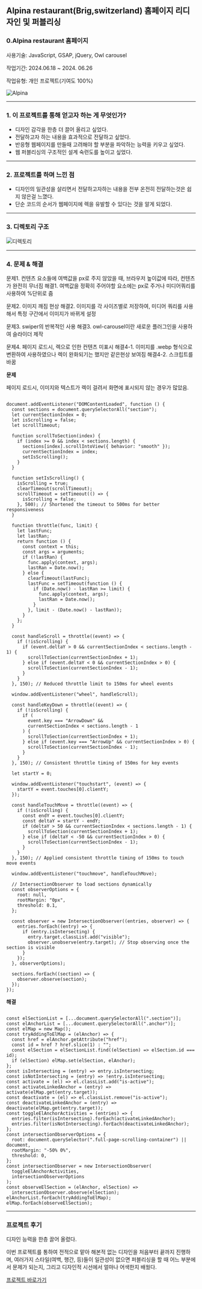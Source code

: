## Alpina restaurant(Brig,switzerland) 홈페이지 리디자인 및 퍼블리싱

### 0.Alpina restaurant 홈페이지

사용기술: JavaScript, GSAP, jQuery, Owl carousel

작업기간: 2024.06.18 ~ 2024. 06.26

작업유형: 개인 프로젝트(기여도 100%)

![Alpina](https://github.com/Minseong0000/Alpina/assets/160007497/990dc569-a9f1-4d80-aaa6-d808d42d3851)

---

### 1. 이 프로젝트를 통해 얻고자 하는 게 무엇인가?

- 디자인 감각을 한층 더 끌어 올리고 싶었다.
- 전달하고자 하는 내용을 효과적으로 전달하고 싶었다.
- 반응형 웹페이지를 만들때 고려해야 할 부분을 파악하는 능력을 키우고 싶었다.
- 웹 퍼블리싱의 구조적인 설계 숙련도를 높이고 싶었다.

---

### 2. 프로젝트를 하며 느낀 점

- 디자인의 일관성을 살리면서 전달하고자하는 내용을 전부 온전히 전달하는것은 쉽지 않은걸 느꼈다.
- 단순 코드의 순서가 웹페이지에 렉을 유발할 수 있다는 것을 알게 되었다.

---

### 3. 디렉토리 구조

![디렉토리](https://github.com/Minseong0000/Alpina/assets/160007497/8192faa6-df4a-4d9c-8836-40715efa22d5)

---

### 4. 문제 & 해결

문제1. 컨텐츠 요소들에 여백값을 px로 주지 않았을 때, 브라우저 높이값에 따라, 컨텐츠가 완전히 무너짐
해결1. 여백값을 정확히 주어야할 요소에는 px로 주거나 미디어쿼리를 사용하여 %단위로 줌

문제2. 이미지 깨짐 현상
해결2. 이미지를 각 사이즈별로 저장하여, 미디어 쿼리를 사용해서 특정 구간에서 이미지가 바뀌게 설정

문제3. swiper의 반복적인 사용
해결3. owl-carousel이란 새로운 플러그인을 사용하여 슬라이더 제작

문제4. 페이지 로드시, 렉으로 인한 컨텐츠 미표시
해결4-1. 이미지를 .webp 형식으로 변환하여 사용하였으나 렉이 완화되기는 했지만 같은현상 보여짐
해결4-2. 스크립트를 바꿈 

**문제**

페이지 로드시, 이미지와 텍스트가 렉이 걸려서 화면에 표시되지 않는 경우가 많았음.

```
      
document.addEventListener("DOMContentLoaded", function () {
  const sections = document.querySelectorAll("section");
  let currentSectionIndex = 0;
  let isScrolling = false;
  let scrollTimeout;

  function scrollToSection(index) {
    if (index >= 0 && index < sections.length) {
      sections[index].scrollIntoView({ behavior: "smooth" });
      currentSectionIndex = index;
      setIsScrolling();
    }
  }

  function setIsScrolling() {
    isScrolling = true;
    clearTimeout(scrollTimeout);
    scrollTimeout = setTimeout(() => {
      isScrolling = false;
    }, 500); // Shortened the timeout to 500ms for better responsiveness
  }

  function throttle(func, limit) {
    let lastFunc;
    let lastRan;
    return function () {
      const context = this;
      const args = arguments;
      if (!lastRan) {
        func.apply(context, args);
        lastRan = Date.now();
      } else {
        clearTimeout(lastFunc);
        lastFunc = setTimeout(function () {
          if (Date.now() - lastRan >= limit) {
            func.apply(context, args);
            lastRan = Date.now();
          }
        }, limit - (Date.now() - lastRan));
      }
    };
  }

  const handleScroll = throttle((event) => {
    if (!isScrolling) {
      if (event.deltaY > 0 && currentSectionIndex < sections.length - 1) {
        scrollToSection(currentSectionIndex + 1);
      } else if (event.deltaY < 0 && currentSectionIndex > 0) {
        scrollToSection(currentSectionIndex - 1);
      }
    }
  }, 150); // Reduced throttle limit to 150ms for wheel events

  window.addEventListener("wheel", handleScroll);

  const handleKeyDown = throttle((event) => {
    if (!isScrolling) {
      if (
        event.key === "ArrowDown" &&
        currentSectionIndex < sections.length - 1
      ) {
        scrollToSection(currentSectionIndex + 1);
      } else if (event.key === "ArrowUp" && currentSectionIndex > 0) {
        scrollToSection(currentSectionIndex - 1);
      }
    }
  }, 150); // Consistent throttle timing of 150ms for key events

  let startY = 0;

  window.addEventListener("touchstart", (event) => {
    startY = event.touches[0].clientY;
  });

  const handleTouchMove = throttle((event) => {
    if (!isScrolling) {
      const endY = event.touches[0].clientY;
      const deltaY = startY - endY;
      if (deltaY > 50 && currentSectionIndex < sections.length - 1) {
        scrollToSection(currentSectionIndex + 1);
      } else if (deltaY < -50 && currentSectionIndex > 0) {
        scrollToSection(currentSectionIndex - 1);
      }
    }
  }, 150); // Applied consistent throttle timing of 150ms to touch move events

  window.addEventListener("touchmove", handleTouchMove);

  // IntersectionObserver to load sections dynamically
  const observerOptions = {
    root: null,
    rootMargin: "0px",
    threshold: 0.1,
  };

  const observer = new IntersectionObserver((entries, observer) => {
    entries.forEach((entry) => {
      if (entry.isIntersecting) {
        entry.target.classList.add("visible");
        observer.unobserve(entry.target); // Stop observing once the section is visible
      }
    });
  }, observerOptions);

  sections.forEach((section) => {
    observer.observe(section);
  });
});

```


**해결**

```

const elSectionList = [...document.querySelectorAll(".section")];
const elAnchorList = [...document.querySelectorAll(".anchor")];
const elMap = new Map();
const tryAddingToElMap = (elAnchor) => {
  const href = elAnchor.getAttribute("href");
  const id = href ? href.slice(1) : "";
  const elSection = elSectionList.find((elSection) => elSection.id === id);
  if (elSection) elMap.set(elSection, elAnchor);
};
const isIntersecting = (entry) => entry.isIntersecting;
const isNotIntersecting = (entry) => !entry.isIntersecting;
const activate = (el) => el.classList.add("is-active");
const activateLinkedAnchor = (entry) => activate(elMap.get(entry.target));
const deactivate = (el) => el.classList.remove("is-active");
const deactivateLinkedAnchor = (entry) => deactivate(elMap.get(entry.target));
const toggleElAnchorActivities = (entries) => {
  entries.filter(isIntersecting).forEach(activateLinkedAnchor);
  entries.filter(isNotIntersecting).forEach(deactivateLinkedAnchor);
};
const intersectionObserverOptions = {
  root: document.querySelector(".full-page-scrolling-container") || document,
  rootMargin: "-50% 0%",
  threshold: 0,
};
const intersectionObserver = new IntersectionObserver(
  toggleElAnchorActivities,
  intersectionObserverOptions
);
const observeElSection = (elAnchor, elSection) =>
  intersectionObserver.observe(elSection);
elAnchorList.forEach(tryAddingToElMap);
elMap.forEach(observeElSection);

```

---

### 프로젝트 후기

디자인 능력을 한층 끌어 올렸다.

이번 프로젝트를 통하여 전적으로 맡아 해본적 없는 디자인을 처음부터 끝까지 진행하며, 
여러가지 스타일(여백, 행간, 등)들이 일관성이 없으면 퍼블리싱을 할 때 어느 부분에서 문제가 되는지,
그리고 디자인적 시선에서 얼마나 어색한지 배웠다. 

<a href="https://minseong0000.github.io/Alpina/" target="_blank">프로젝트 바로가기</a>

